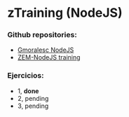 # zTraining (NodeJS)

### Github repositories:
- [Gmoralesc NodeJS](https://github.com/gmoralesc/nodejs/wiki)
- [ZEM-NodeJS training](https://bitbucket.org/zemoga/zem-nodejs-training/wiki/Home)

### Ejercicios:

 - 1, **done**
 - 2, pending
 - 3, pending



